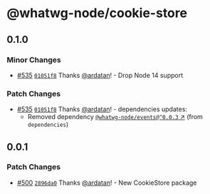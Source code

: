 # @whatwg-node/cookie-store

## 0.1.0

### Minor Changes

- [#535](https://github.com/ardatan/whatwg-node/pull/535)
  [`01051f8`](https://github.com/ardatan/whatwg-node/commit/01051f8b3408ac26612b8d8ea2702a3f7e6667af)
  Thanks [@ardatan](https://github.com/ardatan)! - Drop Node 14 support

### Patch Changes

- [#535](https://github.com/ardatan/whatwg-node/pull/535)
  [`01051f8`](https://github.com/ardatan/whatwg-node/commit/01051f8b3408ac26612b8d8ea2702a3f7e6667af)
  Thanks [@ardatan](https://github.com/ardatan)! - dependencies updates:
  - Removed dependency
    [`@whatwg-node/events@^0.0.3` ↗︎](https://www.npmjs.com/package/@whatwg-node/events/v/0.0.3)
    (from `dependencies`)

## 0.0.1

### Patch Changes

- [#500](https://github.com/ardatan/whatwg-node/pull/500)
  [`2896da0`](https://github.com/ardatan/whatwg-node/commit/2896da0d524e1e42e16272f64c055fb868c2e41c)
  Thanks [@ardatan](https://github.com/ardatan)! - New CookieStore package
